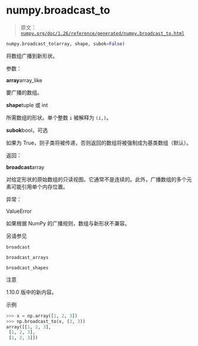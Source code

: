 # numpy.broadcast_to

> 原文：[`numpy.org/doc/1.26/reference/generated/numpy.broadcast_to.html`](https://numpy.org/doc/1.26/reference/generated/numpy.broadcast_to.html)

```py
numpy.broadcast_to(array, shape, subok=False)
```

将数组广播到新形状。

参数：

**array**array_like

要广播的数组。

**shape**tuple 或 int

所需数组的形状。单个整数 `i` 被解释为 `(i,)`。

**subok**bool，可选

如果为 True，则子类将被传递，否则返回的数组将被强制成为基类数组（默认）。

返回：

**broadcast**array

对给定形状的原始数组的只读视图。它通常不是连续的。此外，广播数组的多个元素可能引用单个内存位置。

异常：

ValueError

如果根据 NumPy 的广播规则，数组与新形状不兼容。

另请参见

`broadcast`

`broadcast_arrays`

`broadcast_shapes`

注意

1.10.0 版中的新内容。

示例

```py
>>> x = np.array([1, 2, 3])
>>> np.broadcast_to(x, (3, 3))
array([[1, 2, 3],
 [1, 2, 3],
 [1, 2, 3]]) 
```

